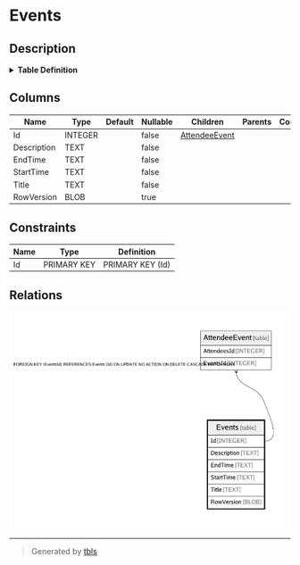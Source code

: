 # Events

## Description

<details>
<summary><strong>Table Definition</strong></summary>

```sql
CREATE TABLE "Events" (
    "Id" INTEGER NOT NULL CONSTRAINT "PK_Events" PRIMARY KEY AUTOINCREMENT,
    "Description" TEXT NOT NULL,
    "EndTime" TEXT NOT NULL,
    "StartTime" TEXT NOT NULL,
    "Title" TEXT NOT NULL
, "RowVersion" BLOB NULL)
```

</details>

## Columns

| Name | Type | Default | Nullable | Children | Parents | Comment |
| ---- | ---- | ------- | -------- | -------- | ------- | ------- |
| Id | INTEGER |  | false | [AttendeeEvent](AttendeeEvent.md) |  |  |
| Description | TEXT |  | false |  |  |  |
| EndTime | TEXT |  | false |  |  |  |
| StartTime | TEXT |  | false |  |  |  |
| Title | TEXT |  | false |  |  |  |
| RowVersion | BLOB |  | true |  |  |  |

## Constraints

| Name | Type | Definition |
| ---- | ---- | ---------- |
| Id | PRIMARY KEY | PRIMARY KEY (Id) |

## Relations

![er](Events.png)

---

> Generated by [tbls](https://github.com/k1LoW/tbls)
